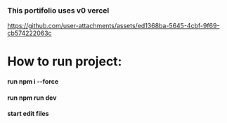 ### This portifolio uses v0 vercel 

https://github.com/user-attachments/assets/ed1368ba-5645-4cbf-9f69-cb574222063c

# How to run project:

#### run npm i --force

#### run npm run dev

#### start edit files
